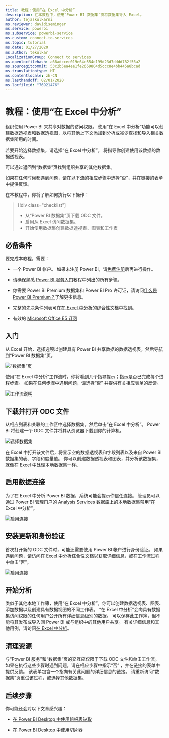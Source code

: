 ```yaml
---
title: 教程：使用“在 Excel 中分析”
description: 在本教程中，使用“Power BI 数据集”页将数据集导入 Excel。
author: tejaskulkarni
ms.reviewer: davidiseminger
ms.service: powerbi
ms.subservice: powerbi-service
ms.custom: connect-to-services
ms.topic: tutorial
ms.date: 01/27/2020
ms.author: tekulkar
LocalizationGroup: Connect to services
ms.openlocfilehash: a68adccec019e64e554d199d23d7dddd782f56a2
ms.sourcegitcommit: 53c2b5ea4ee1fe2659804d5ccc8e4bb445a8bcad
ms.translationtype: HT
ms.contentlocale: zh-CN
ms.lasthandoff: 02/01/2020
ms.locfileid: "76921476"
---
```

# <a name="tutorial-use-analyze-in-excel"></a>教程：使用“在 Excel 中分析”

组织使用 Power BI 来共享对数据的访问权限。 使用“在 Excel 中分析”功能可以创建数据透视表和数据透视图，以将其他上下文添加到分析或减少查找和导入相关数据集所用的时间。

若要开始选择数据集，请选择“在 Excel 中分析”。 将指导你创建使用该数据的数据透视表。  

可以通过返回到“数据集”页找到组织共享的其他数据集。

如果在任何时候都遇到问题，请在以下流的相应步骤中选择“否”，并在链接的表单中提供反馈。  

在本教程中，你将了解如何执行以下操作：

> [!div class="checklist"]
> * 从“Power BI 数据集”页下载 ODC 文件。
> * 启用从 Excel 访问数据集。
> * 开始使用数据集创建数据透视表、图表和工作表

## <a name="prerequisites"></a>必备条件

要完成本教程，需要：

* 一个 Power BI 帐户。 如果未注册 Power BI，请[免费注册](https://app.powerbi.com/signupredirect?pbi_source=web)后再进行操作。

* 请确保熟悉 [Power BI 服务入门](https://docs.microsoft.com/power-bi/service-get-started)教程中列出的所有步骤。

* 你需要 Power BI Premium 数据集和 Power BI Pro 许可证，请访问[什么是 Power BI Premium？](https://docs.microsoft.com/power-bi/service-premium-what-is)了解更多信息。

* 完整的先决条件列表可在[在 Excel 中分析](https://docs.microsoft.com/power-bi/service-analyze-in-excel#requirements)的综合性文档中找到。

* 有效的 [Microsoft Office E5 订阅](https://www.microsoft.com/microsoft-365/business/office-365-enterprise-e5-business-software?activetab=pivot%3aoverviewtab)

## <a name="get-started"></a>入门

从 Excel 开始，选择选项以创建具有 Power BI 共享数据的数据透视表，然后导航到“Power BI 数据集”页。

![“数据集”页](media/service-tutorial-analyze-in-excel/tutorial-analyze-in-excel-01.png)

使用“在 Excel 中分析”工作流时，你将看到几个指导提示；指示是否已完成每个进程步骤。 如果在任何步骤中遇到问题，请选择“否”  并提供有关相应表单的反馈。

![工作流说明](media/service-tutorial-analyze-in-excel/tutorial-analyze-in-excel-02.png)

## <a name="download-and-open-the-odc-file"></a>下载并打开 ODC 文件

从相应列表和关联的工作区中选择数据集，然后单击“在 Excel 中分析”。 Power BI 将创建一个 ODC 文件并将其从浏览器下载到你的计算机。

![选择数据集](media/service-tutorial-analyze-in-excel/tutorial-analyze-in-excel-03.png)

在 Excel 中打开该文件后，将显示空的数据透视表和字段列表以及来自 Power BI 数据集的表、字段和度量值。 你可以创建数据透视表和图表，并分析该数据集，就像在 Excel 中处理本地数据集一样。

## <a name="enable-data-connections"></a>启用数据连接

为了在 Excel 中分析 Power BI 数据，系统可能会提示你信任连接。 管理员可以通过 Power BI 管理门户的 Analysis Services 数据库上的本地数据集禁用“在 Excel 中分析”。

![启用连接](media/service-tutorial-analyze-in-excel/tutorial-analyze-in-excel-04.png)

## <a name="install-updates-and-authenticate"></a>安装更新和身份验证

首次打开新的 ODC 文件时，可能还需要使用 Power BI 帐户进行身份验证。  如果遇到问题，请访问[在 Excel 中分析](https://docs.microsoft.com/power-bi/service-analyze-in-excel#sign-in-to-power-bi )综合性文档以获取详细信息，或在工作流过程中单击“否”。

![启用连接](media/service-tutorial-analyze-in-excel/tutorial-analyze-in-excel-05.png)

## <a name="analyze-away"></a>开始分析

类似于其他本地工作簿，使用“在 Excel 中分析”，你可以创建数据透视表、图表、添加数据以及创建具有数据视图的不同工作表。 “在 Excel 中分析”会向具有数据集访问权限的任何用户公开所有详细信息级别的数据。 可以保存此工作簿，但不能将其发布或导入回 Power BI 或与组织中的其他用户共享。 有关详细信息和其他用例，请访问[在 Excel 中分析](https://docs.microsoft.com/power-bi/service-analyze-in-excel#analyze-away)。

## <a name="clean-up-resources"></a>清理资源

与“Power BI 服务”和“数据集”页的交互应仅限于下载 ODC 文件和单击工作流。 如果在执行这些步骤时遇到问题，请在相应步骤中指示“否”  ，并在链接的表单中提供反馈。 该表单包含一个指向有关此问题的详细信息的链接。 请重新访问“数据集”页重试该过程，或选择其他数据集。

## <a name="next-steps"></a>后续步骤

你可能还会对以下文章感兴趣：

* [在 Power BI Desktop 中使用跨报表钻取](https://docs.microsoft.com/power-bi/desktop-cross-report-drill-through)

* [在 Power BI Desktop 中使用切片器](https://docs.microsoft.com/power-bi/visuals/power-bi-visualization-slicers)
